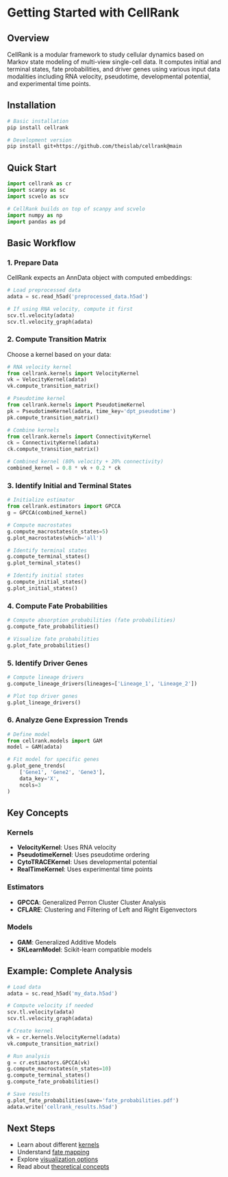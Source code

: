 # Getting Started with CellRank

## Overview

CellRank is a modular framework to study cellular dynamics based on Markov state modeling of multi-view single-cell data. It computes initial and terminal states, fate probabilities, and driver genes using various input data modalities including RNA velocity, pseudotime, developmental potential, and experimental time points.

## Installation

```bash
# Basic installation
pip install cellrank

# Development version
pip install git+https://github.com/theislab/cellrank@main
```

## Quick Start

```python
import cellrank as cr
import scanpy as sc
import scvelo as scv

# CellRank builds on top of scanpy and scvelo
import numpy as np
import pandas as pd
```

## Basic Workflow

### 1. Prepare Data

CellRank expects an AnnData object with computed embeddings:

```python
# Load preprocessed data
adata = sc.read_h5ad('preprocessed_data.h5ad')

# If using RNA velocity, compute it first
scv.tl.velocity(adata)
scv.tl.velocity_graph(adata)
```

### 2. Compute Transition Matrix

Choose a kernel based on your data:

```python
# RNA velocity kernel
from cellrank.kernels import VelocityKernel
vk = VelocityKernel(adata)
vk.compute_transition_matrix()

# Pseudotime kernel
from cellrank.kernels import PseudotimeKernel
pk = PseudotimeKernel(adata, time_key='dpt_pseudotime')
pk.compute_transition_matrix()

# Combine kernels
from cellrank.kernels import ConnectivityKernel
ck = ConnectivityKernel(adata)
ck.compute_transition_matrix()

# Combined kernel (80% velocity + 20% connectivity)
combined_kernel = 0.8 * vk + 0.2 * ck
```

### 3. Identify Initial and Terminal States

```python
# Initialize estimator
from cellrank.estimators import GPCCA
g = GPCCA(combined_kernel)

# Compute macrostates
g.compute_macrostates(n_states=5)
g.plot_macrostates(which='all')

# Identify terminal states
g.compute_terminal_states()
g.plot_terminal_states()

# Identify initial states
g.compute_initial_states()
g.plot_initial_states()
```

### 4. Compute Fate Probabilities

```python
# Compute absorption probabilities (fate probabilities)
g.compute_fate_probabilities()

# Visualize fate probabilities
g.plot_fate_probabilities()
```

### 5. Identify Driver Genes

```python
# Compute lineage drivers
g.compute_lineage_drivers(lineages=['Lineage_1', 'Lineage_2'])

# Plot top driver genes
g.plot_lineage_drivers()
```

### 6. Analyze Gene Expression Trends

```python
# Define model
from cellrank.models import GAM
model = GAM(adata)

# Fit model for specific genes
g.plot_gene_trends(
    ['Gene1', 'Gene2', 'Gene3'],
    data_key='X',
    ncols=3
)
```

## Key Concepts

### Kernels
- **VelocityKernel**: Uses RNA velocity
- **PseudotimeKernel**: Uses pseudotime ordering
- **CytoTRACEKernel**: Uses developmental potential
- **RealTimeKernel**: Uses experimental time points

### Estimators
- **GPCCA**: Generalized Perron Cluster Cluster Analysis
- **CFLARE**: Clustering and Filtering of Left and Right Eigenvectors

### Models
- **GAM**: Generalized Additive Models
- **SKLearnModel**: Scikit-learn compatible models

## Example: Complete Analysis

```python
# Load data
adata = sc.read_h5ad('my_data.h5ad')

# Compute velocity if needed
scv.tl.velocity(adata)
scv.tl.velocity_graph(adata)

# Create kernel
vk = cr.kernels.VelocityKernel(adata)
vk.compute_transition_matrix()

# Run analysis
g = cr.estimators.GPCCA(vk)
g.compute_macrostates(n_states=10)
g.compute_terminal_states()
g.compute_fate_probabilities()

# Save results
g.plot_fate_probabilities(save='fate_probabilities.pdf')
adata.write('cellrank_results.h5ad')
```

## Next Steps

- Learn about different [kernels](kernels/velocity_kernel.md)
- Understand [fate mapping](fate_mapping/initial_terminal_states.md)
- Explore [visualization options](visualization/plotting_states.md)
- Read about [theoretical concepts](../concepts/markov_chains.md)
